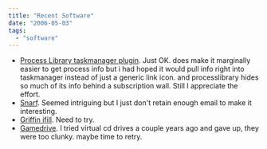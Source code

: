 ```yaml
---
title: "Recent Software"
date: "2006-05-03"
tags: 
  - "software"
---
```


- [Process Library taskmanager plugin](http://www.processlibrary.com/quickaccess/). Just OK. does make it marginally easier to get process info but i had hoped it would pull info right into taskmanager instead of just a generic link icon. and processlibrary hides so much of its info behind a subscription wall. Still I appreciate the effort.
- [Snarf](http://Research.microsoft.com/community/snarf). Seemed intriguing but I just don't retain enough email to make it interesting.
- [Griffin ifill](http://www.griffintechnology.com/products/ifill/). Need to try.
- [Gamedrive](http://www.farstone.com/home/ensite/products/gamedrive.shtml). I tried virtual cd drives a couple years ago and gave up, they were too clunky. maybe time to retry.
